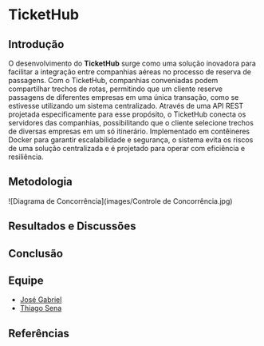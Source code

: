 # TicketHub

## Introdução
O desenvolvimento do **TicketHub** surge como uma solução inovadora para facilitar a integração entre companhias aéreas no processo de reserva de passagens. Com o TicketHub, companhias conveniadas podem compartilhar trechos de rotas, permitindo que um cliente reserve passagens de diferentes empresas em uma única transação, como se estivesse utilizando um sistema centralizado. Através de uma API REST projetada especificamente para esse propósito, o TicketHub conecta os servidores das companhias, possibilitando que o cliente selecione trechos de diversas empresas em um só itinerário. Implementado em contêineres Docker para garantir escalabilidade e segurança, o sistema evita os riscos de uma solução centralizada e é projetado para operar com eficiência e resiliência.

## Metodologia

![Diagrama de Concorrência](images/Controle de Concorrência.jpg)
## Resultados e Discussões

## Conclusão

## Equipe
- [José Gabriel](https://github.com/juserrrrr)
- [Thiago Sena](https://github.com/ThiagoPPSena)
 
## Referências

